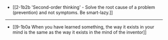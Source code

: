 - [[2-1b2b 'Second-order thinking' - Solve the root cause of a problem (prevention) and not symptoms. Be smart-lazy.]]
---
- [[9-1b0a When you have learned something, the way it exists in your mind is the same as the way it exists in the mind of the inventor]]

